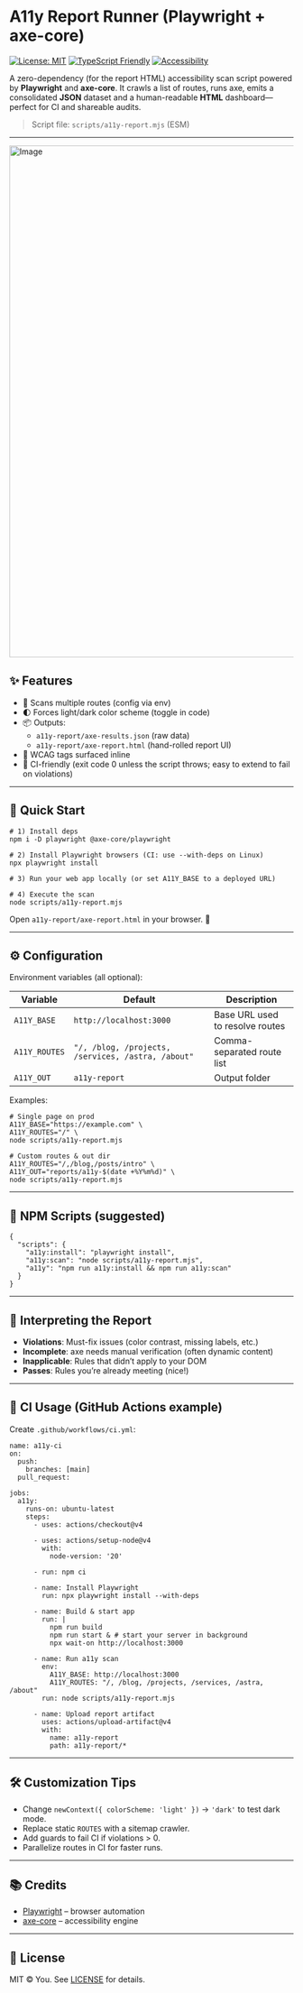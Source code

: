 # A11y Report Runner (Playwright + axe-core)

[![License: MIT](https://img.shields.io/badge/License-MIT-green.svg)](#license)  [![TypeScript Friendly](https://img.shields.io/badge/JS-ESM-blue)](#)  [![Accessibility](https://img.shields.io/badge/axe--core-Enabled-5e5ce6.svg)](#)  

A zero-dependency (for the report HTML) accessibility scan script powered by **Playwright** and **axe-core**. It crawls a list of routes, runs axe, emits a consolidated **JSON** dataset and a human-readable **HTML** dashboard—perfect for CI and shareable audits.

> Script file: `scripts/a11y-report.mjs` (ESM)

---

<img width="1840" height="908" alt="Image" src="https://github.com/user-attachments/assets/335d9e61-d53c-46d6-b983-1b54bda21b15" />

## ✨ Features

- 🔎 Scans multiple routes (config via env)  
- 🌓 Forces light/dark color scheme (toggle in code)  
- 📦 Outputs:  
  - `a11y-report/axe-results.json` (raw data)  
  - `a11y-report/axe-report.html` (hand-rolled report UI)  
- 🧩 WCAG tags surfaced inline  
- 🧪 CI-friendly (exit code 0 unless the script throws; easy to extend to fail on violations)  

---

## 🚀 Quick Start

```
# 1) Install deps
npm i -D playwright @axe-core/playwright

# 2) Install Playwright browsers (CI: use --with-deps on Linux)
npx playwright install

# 3) Run your web app locally (or set A11Y_BASE to a deployed URL)

# 4) Execute the scan
node scripts/a11y-report.mjs
```

Open `a11y-report/axe-report.html` in your browser. 🎉

---

## ⚙️ Configuration

Environment variables (all optional):

| Variable      | Default                                    | Description                     |
|---------------|--------------------------------------------|---------------------------------|
| `A11Y_BASE`   | `http://localhost:3000`                    | Base URL used to resolve routes |
| `A11Y_ROUTES` | `"/, /blog, /projects, /services, /astra, /about"` | Comma-separated route list |
| `A11Y_OUT`    | `a11y-report`                              | Output folder                   |

Examples:

```
# Single page on prod
A11Y_BASE="https://example.com" \
A11Y_ROUTES="/" \
node scripts/a11y-report.mjs

# Custom routes & out dir
A11Y_ROUTES="/,/blog,/posts/intro" \
A11Y_OUT="reports/a11y-$(date +%Y%m%d)" \
node scripts/a11y-report.mjs
```

---

## 📜 NPM Scripts (suggested)

```
{
  "scripts": {
    "a11y:install": "playwright install",
    "a11y:scan": "node scripts/a11y-report.mjs",
    "a11y": "npm run a11y:install && npm run a11y:scan"
  }
}
```

---

## 🧭 Interpreting the Report

- **Violations**: Must-fix issues (color contrast, missing labels, etc.)  
- **Incomplete**: axe needs manual verification (often dynamic content)  
- **Inapplicable**: Rules that didn’t apply to your DOM  
- **Passes**: Rules you’re already meeting (nice!)  

---

## 🧪 CI Usage (GitHub Actions example)

Create `.github/workflows/ci.yml`:

```
name: a11y-ci
on:
  push:
    branches: [main]
  pull_request:

jobs:
  a11y:
    runs-on: ubuntu-latest
    steps:
      - uses: actions/checkout@v4

      - uses: actions/setup-node@v4
        with:
          node-version: '20'

      - run: npm ci

      - name: Install Playwright
        run: npx playwright install --with-deps

      - name: Build & start app
        run: |
          npm run build
          npm run start & # start your server in background
          npx wait-on http://localhost:3000

      - name: Run a11y scan
        env:
          A11Y_BASE: http://localhost:3000
          A11Y_ROUTES: "/, /blog, /projects, /services, /astra, /about"
        run: node scripts/a11y-report.mjs

      - name: Upload report artifact
        uses: actions/upload-artifact@v4
        with:
          name: a11y-report
          path: a11y-report/*
```

---

## 🛠️ Customization Tips

- Change `newContext({ colorScheme: 'light' })` → `'dark'` to test dark mode.  
- Replace static `ROUTES` with a sitemap crawler.  
- Add guards to fail CI if violations > 0.  
- Parallelize routes in CI for faster runs.  

---

## 📚 Credits

- [Playwright](https://playwright.dev/) – browser automation  
- [axe-core](https://www.deque.com/axe/) – accessibility engine  

---

## 📄 License

MIT © You. See [LICENSE](LICENSE) for details.  
